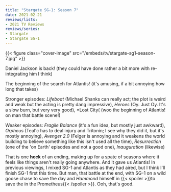 ```yaml
---
title: "Stargate SG-1: Season 7"
date: 2021-02-21
reviews/lists:
- 2021 TV Reviews
reviews/series:
- Stargate
- Stargate SG-1
---
```

{{< figure class="cover-image" src="/embeds/tv/stargate-sg1-season-7.jpg" >}}

Daniel Jackson is back! (they could have done rather a bit more with re-integrating him I think)

The beginning of the search for Atlantis! (it's amusing, if a bit annoying how long that takes)

Stronger episodes: *Lifeboat* (Michael Shanks can really act; the plot is weird and weak but the acting is pretty dang impressive), *Heroes* (Oy. Just Oy. It's a slow burn, but very very good), *Lost City( (woo the beginning of Atlantis! on man that battle scene!)

Weaker episodes: *Fragile Balance* (it's a fun idea, but mostly just awkward), *Orpheus* (Teal'c has to deal injury and Tritonin; I see why they did it, but it's mostly annoying), *Avenger 2.0* (Felger is annoying and it weakens the world building to believe something like this isn't used all the time), *Resurrection* (one of the 'on Earth' episodes and not a good one), *Inauguration* (likewise)

That is one **heck** of an ending, making up for a spate of seasons where it feels like things aren't really going anywhere. And it gave us Atlantis! In previous viewings, I mixed SG-1 and Atlantis as they had aired, but I think I'll finish SG-1 first this time. But man, that battle at the end, with SG-1 on a wild goose chase to save the day and *Hammond* himself in {{< spoiler >}}to save the in the Prometheus{{< /spoiler >}}. Ooh, that's good. 